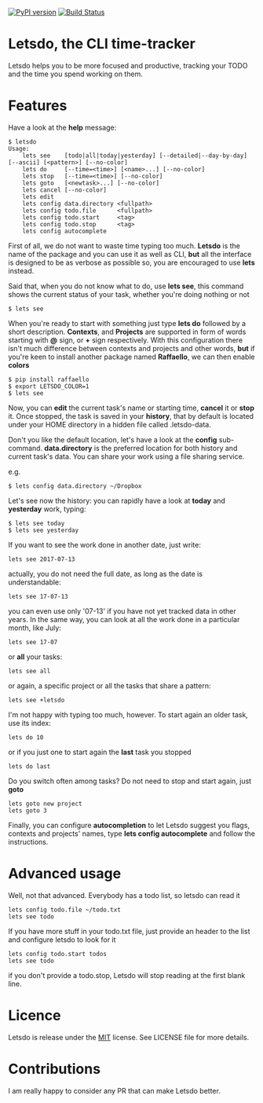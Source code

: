 [![PyPI version](https://badge.fury.io/py/letsdo.svg)](https://badge.fury.io/py/letsdo)
[![Build Status](https://travis-ci.org/clobrano/letsdo.svg?branch=master)](https://travis-ci.org/clobrano/letsdo)
# Letsdo, the CLI time-tracker

Letsdo helps you to be more focused and productive, tracking your TODO and the time you spend working on them.

# Features

Have a look at the **help** message:

```
$ letsdo
Usage:
    lets see    [todo|all|today|yesterday] [--detailed|--day-by-day] [--ascii] [<pattern>] [--no-color]
    lets do     [--time=<time>] [<name>...] [--no-color]
    lets stop   [--time=<time>] [--no-color]
    lets goto   [<newtask>...] [--no-color]
    lets cancel [--no-color]
    lets edit
    lets config data.directory <fullpath>
    lets config todo.file      <fullpath>
    lets config todo.start     <tag>
    lets config todo.stop      <tag>
    lets config autocomplete
```

First of all, we do not want to waste time typing too much. **Letsdo** is the name of the package and you can use it as well as CLI, **but** all the interface is designed to be as verbose as possible so, you are encouraged to use **lets** instead.

Said that, when you do not know what to do, use **lets see**, this command shows the current status of your task, whether you're doing nothing or not

```
$ lets see
```

When you're ready to start with something just type **lets do** followed by a short description. **Contexts**, and **Projects** are supported in form of words starting with **@** sign, or **+** sign respectively. With this configuration there isn't much difference between contexts and projects and other words, **but** if you're keen to install another package named **Raffaello**, we can then enable **colors**

```
$ pip install raffaello
$ export LETSDO_COLOR=1
$ lets see
```

Now, you can **edit** the current task's name or starting time, **cancel** it or **stop** it. Once stopped, the task is saved in your **history**, that by default is located under your HOME directory in a hidden file called .letsdo-data.

Don't you like the default location, let's have a look at the **config** sub-command.
**data.directory** is the preferred location for both history and current task's data. You can share your work using a file sharing service.

e.g.

```
$ lets config data.directory ~/Dropbox
```

Let's see now the history: you can rapidly have a look at **today** and **yesterday** work, typing:

```
$ lets see today
$ lets see yesterday
```

If you want to see the work done in another date, just write:

```
lets see 2017-07-13
```

actually, you do not need the full date, as long as the date is understandable:

```
lets see 17-07-13
```

you can even use only '07-13' if you have not yet tracked data in other years.
In the same way, you can look at all the work done in a particular month, like July:

```
lets see 17-07
```

or **all** your tasks:

```
lets see all
```

or again, a specific project or all the tasks that share a pattern:

```
lets see +letsdo
```

I'm not happy with typing too much, however. To start again an older task, use its index:

```
lets do 10
```

or if you just one to start again the **last** task you stopped

```
lets do last
```

Do you switch often among tasks? Do not need to stop and start again, just **goto**

```
lets goto new project
lets goto 3
```

Finally, you can configure **autocompletion** to let Letsdo suggest you flags, contexts and projects' names, type **lets config autocomplete** and follow the instructions.

# Advanced usage

Well, not that advanced. Everybody has a todo list, so letsdo can read it

```
lets config todo.file ~/todo.txt
lets see todo
```

If you have more stuff in your todo.txt file, just provide an header to the list and configure letsdo to look for it

```
lets config todo.start todos
lets see todo
```

if you don't provide a todo.stop, Letsdo will stop reading at the first blank line.

# Licence
Letsdo is release under the [MIT](https://opensource.org/licenses/MIT) license. See LICENSE file for more details.


# Contributions
I am really happy to consider any PR that can make Letsdo better.

